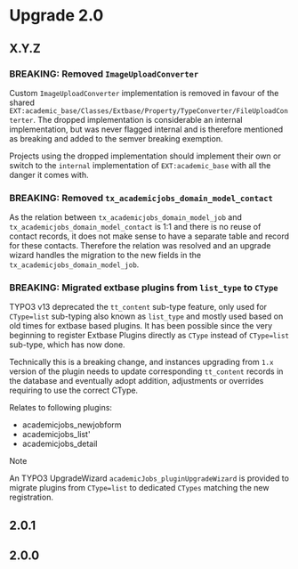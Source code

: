 # Upgrade 2.0

## X.Y.Z

### BREAKING: Removed `ImageUploadConverter`

Custom `ImageUploadConverter` implementation is removed in favour of the shared
`EXT:academic_base/Classes/Extbase/Property/TypeConverter/FileUploadConterter`.
The dropped implementation is considerable an internal implementation, but was
never flagged internal and is therefore mentioned as breaking and added to the
semver breaking exemption.

Projects using the dropped implementation should implement their own or switch
to the `internal` implementation of `EXT:academic_base` with all the danger it
comes with.

### BREAKING: Removed `tx_academicjobs_domain_model_contact`

As the relation between `tx_academicjobs_domain_model_job` and `tx_academicjobs_domain_model_contact`
is 1:1 and there is no reuse of contact records, it does not make sense to have a separate table
and record for these contacts. Therefore the relation was resolved and an upgrade wizard
handles the migration to the new fields in the `tx_academicjobs_domain_model_job`.

### BREAKING: Migrated extbase plugins from `list_type` to `CType`

TYPO3 v13 deprecated the `tt_content` sub-type feature, only used for `CType=list` sub-typing also known
as `list_type` and mostly used based on old times for extbase based plugins. It has been possible since
the very beginning to register Extbase Plugins directly as `CType` instead of `CType=list` sub-type, which
has now done.

Technically this is a breaking change, and instances upgrading from `1.x` version of the plugin needs to
update corresponding `tt_content` records in the database and eventually adopt addition, adjustments or
overrides requiring to use the correct CType.

Relates to following plugins:

* academicjobs_newjobform
* academicjobs_list'
* academicjobs_detail

> [!NOTE]
> An TYPO3 UpgradeWizard `academicJobs_pluginUpgradeWizard` is provided to migrate
> plugins from `CType=list` to dedicated `CTypes` matching the new registration.

## 2.0.1

## 2.0.0
